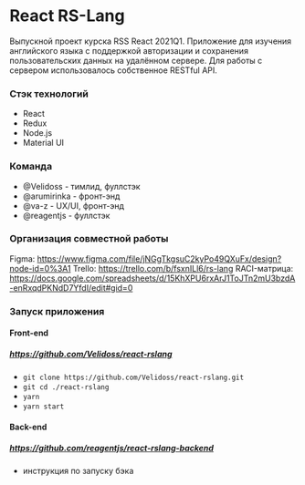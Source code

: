 # React RS-Lang

Выпускной проект курска RSS React 2021Q1. Приложение для изучения английского языка с поддержкой авторизации и сохранения пользовательских данных на удалённом сервере. Для работы с сервером использовалось собственное RESTful API.

### Стэк технологий

 - React
 - Redux
 - Node.js
 - Material UI

### Команда

 - @Velidoss - тимлид, фуллстэк
 - @arumirinka - фронт-энд
 - @va-z - UX/UI, фронт-энд
 - @reagentjs - фуллстэк

### Организация совместной работы

Figma: https://www.figma.com/file/jNGgTkgsuC2kyPo49QXuFx/design?node-id=0%3A1
Trello: https://trello.com/b/fsxnILl6/rs-lang
RACI-матрица: https://docs.google.com/spreadsheets/d/15KhXPU6rxArJ1ToJTn2mU3bzdA-enRxqdPKNdD7YfdI/edit#gid=0

### Запуск приложения

#### Front-end

##### https://github.com/Velidoss/react-rslang

 - `git clone https://github.com/Velidoss/react-rslang.git`
 - `git cd ./react-rslang`
 - `yarn`
 - `yarn start`

#### Back-end

##### https://github.com/reagentjs/react-rslang-backend

 - инструкция по запуску бэка
